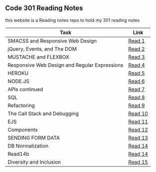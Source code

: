 ## Code 301 Reading Notes

this website is a Reading notes repo to hold my 301 reading notes

| Task                             | Link                                                            |
| -------------------------------- | --------------------------------------------------------------- |
| SMACSS and Responsive Web Design | [Read 1](https://othabteh.github.io/Reading-notes-301/class-01) |
| jQuery, Events, and The DOM| [Read 2](https://othabteh.github.io/Reading-notes-301/class-02)       |
| MUSTACHE and FLEXBOX             | [Read 3](https://othabteh.github.io/Reading-notes-301/class-03) |
| Responsive Web Design and Regular Expressions | [Read 4](https://othabteh.github.io/Reading-notes-301class-04) |
| HEROKU | [Read 5](https://othabteh.github.io/Reading-notes-301/class-05) |
| NODE.JS| [Read 6](https://othabteh.github.io/Reading-notes-301/class-06) |
| APIs continued| [Read 7](https://othabteh.github.io/Reading-notes-301/class-07) |
| SQL| [Read 8](https://othabteh.github.io/Reading-notes-301/class-08) |
| Refactoring | [Read 9](https://othabteh.github.io/Reading-notes-301/class-09) |
|  The Call Stack and Debugging | [Read 10](https://othabteh.github.io/Reading-notes-301/class-10) |
| EJS | [Read 11](https://othabteh.github.io/Reading-notes-301/class-11) |
| Components | [Read 12](https://othabteh.github.io/Reading-notes-301/class-12) |
| SENDING FORM DATA | [Read 13](https://othabteh.github.io/Reading-notes-301/class-13) |
| DB Normalization| [Read 14](https://othabteh.github.io/Reading-notes-301/class-14a) |
| Read14b                          | [Read 14]()                                                     |
| Diversity and Inclusion | [Read 15](https://othabteh.github.io/Reading-notes-301/class-15) |
